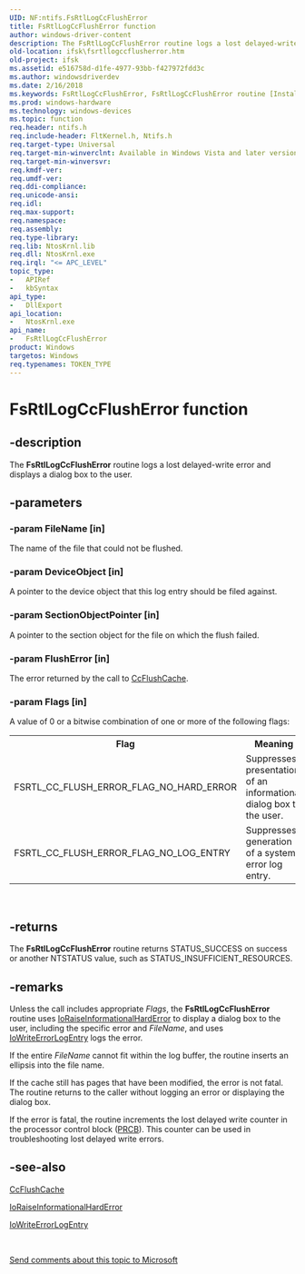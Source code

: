 ```yaml
---
UID: NF:ntifs.FsRtlLogCcFlushError
title: FsRtlLogCcFlushError function
author: windows-driver-content
description: The FsRtlLogCcFlushError routine logs a lost delayed-write error and displays a dialog box to the user.
old-location: ifsk\fsrtllogccflusherror.htm
old-project: ifsk
ms.assetid: e516758d-d1fe-4977-93bb-f427972fdd3c
ms.author: windowsdriverdev
ms.date: 2/16/2018
ms.keywords: FsRtlLogCcFlushError, FsRtlLogCcFlushError routine [Installable File System Drivers], fsrtlref_5e72d84c-d788-4b6d-b5fe-3e9b06b0e074.xml, ifsk.fsrtllogccflusherror, ntifs/FsRtlLogCcFlushError
ms.prod: windows-hardware
ms.technology: windows-devices
ms.topic: function
req.header: ntifs.h
req.include-header: FltKernel.h, Ntifs.h
req.target-type: Universal
req.target-min-winverclnt: Available in Windows Vista and later versions of the Windows operating system.
req.target-min-winversvr: 
req.kmdf-ver: 
req.umdf-ver: 
req.ddi-compliance: 
req.unicode-ansi: 
req.idl: 
req.max-support: 
req.namespace: 
req.assembly: 
req.type-library: 
req.lib: NtosKrnl.lib
req.dll: NtosKrnl.exe
req.irql: "<= APC_LEVEL"
topic_type:
-	APIRef
-	kbSyntax
api_type:
-	DllExport
api_location:
-	NtosKrnl.exe
api_name:
-	FsRtlLogCcFlushError
product: Windows
targetos: Windows
req.typenames: TOKEN_TYPE
---
```


# FsRtlLogCcFlushError function


## -description


The <b>FsRtlLogCcFlushError</b> routine logs a lost delayed-write error and displays a dialog box to the user.


## -parameters




### -param FileName [in]

The name of the file that could not be flushed.


### -param DeviceObject [in]

A pointer to the device object that this log entry should be filed against.


### -param SectionObjectPointer [in]

A pointer to the section object for the file on which the flush failed.


### -param FlushError [in]

The error returned by the call to <a href="https://msdn.microsoft.com/library/windows/hardware/ff539082">CcFlushCache</a>.


### -param Flags [in]

A value of 0 or a bitwise combination of one or more of the following flags:

<table>
<tr>
<th>Flag</th>
<th>Meaning</th>
</tr>
<tr>
<td>
FSRTL_CC_FLUSH_ERROR_FLAG_NO_HARD_ERROR

</td>
<td>
Suppresses presentation of an informational dialog box to the user.

</td>
</tr>
<tr>
<td>
FSRTL_CC_FLUSH_ERROR_FLAG_NO_LOG_ENTRY

</td>
<td>
Suppresses generation of a system error log entry.

</td>
</tr>
</table>
 


## -returns



The <b>FsRtlLogCcFlushError</b> routine returns STATUS_SUCCESS on success or another NTSTATUS value, such as STATUS_INSUFFICIENT_RESOURCES.




## -remarks



Unless the call includes appropriate <i>Flags</i>, the <b>FsRtlLogCcFlushError</b> routine uses <a href="https://msdn.microsoft.com/library/windows/hardware/ff549488">IoRaiseInformationalHardError</a> to display a dialog box to the user, including the specific error and <i>FileName</i>, and uses <a href="https://msdn.microsoft.com/library/windows/hardware/ff550527">IoWriteErrorLogEntry</a> logs the error. 

If the entire <i>FileName</i> cannot fit within the log buffer, the routine inserts an ellipsis into the file name.

If the cache still has pages that have been modified, the error is not fatal. The routine returns to the caller without logging an error or displaying the dialog box. 

If the error is fatal, the routine increments the lost delayed write counter in the processor control block (<a href="https://msdn.microsoft.com/139a10e9-203b-499b-9291-8537eae9189c">PRCB</a>). This counter can be used in troubleshooting lost delayed write errors.




## -see-also




<a href="https://msdn.microsoft.com/library/windows/hardware/ff539082">CcFlushCache</a>



<a href="https://msdn.microsoft.com/library/windows/hardware/ff549488">IoRaiseInformationalHardError</a>



<a href="https://msdn.microsoft.com/library/windows/hardware/ff550527">IoWriteErrorLogEntry</a>
 

 

<a href="mailto:wsddocfb@microsoft.com?subject=Documentation%20feedback [ifsk\ifsk]:%20FsRtlLogCcFlushError routine%20 RELEASE:%20(2/16/2018)&amp;body=%0A%0APRIVACY STATEMENT%0A%0AWe use your feedback to improve the documentation. We don't use your email address for any other purpose, and we'll remove your email address from our system after the issue that you're reporting is fixed. While we're working to fix this issue, we might send you an email message to ask for more info. Later, we might also send you an email message to let you know that we've addressed your feedback.%0A%0AFor more info about Microsoft's privacy policy, see http://privacy.microsoft.com/en-us/default.aspx." title="Send comments about this topic to Microsoft">Send comments about this topic to Microsoft</a>

